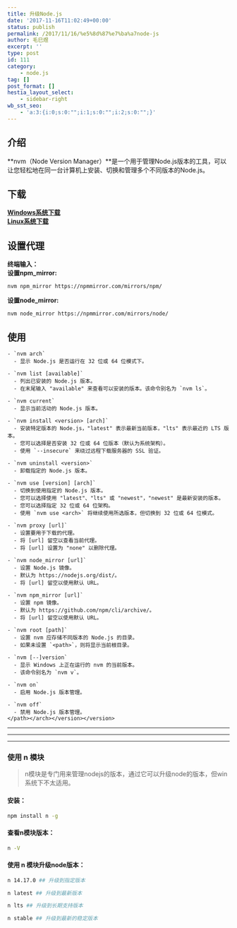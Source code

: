 ```yaml
---
title: 升级Node.js
date: '2017-11-16T11:02:49+00:00'
status: publish
permalink: /2017/11/16/%e5%8d%87%e7%ba%a7node-js
author: 毛巳煜
excerpt: ''
type: post
id: 111
category:
    - node.js
tag: []
post_format: []
hestia_layout_select:
    - sidebar-right
wb_sst_seo:
    - 'a:3:{i:0;s:0:"";i:1;s:0:"";i:2;s:0:"";}'
---
```

介绍
--

**nvm（Node Version Manager）**是一个用于管理Node.js版本的工具，可以让您轻松地在同一台计算机上安装、切换和管理多个不同版本的Node.js。

下载
--

**[Windows系统下载](https://github.com/coreybutler/nvm-windows/tags)**  
**[Linux系统下载](https://github.com/nvm-sh/nvm/tags)**

设置代理
----

**终端输入：**  
**设置npm\_mirror:**

```shell
nvm npm_mirror https://npmmirror.com/mirrors/npm/

```

**设置node\_mirror:**

```shell
nvm node_mirror https://npmmirror.com/mirrors/node/

```

使用
--

```shell
- `nvm arch`
  - 显示 Node.js 是否运行在 32 位或 64 位模式下。

- `nvm list [available]`
  - 列出已安装的 Node.js 版本。
  - 在末尾输入 "available" 来查看可以安装的版本。该命令别名为 `nvm ls`。

- `nvm current`
  - 显示当前活动的 Node.js 版本。

- `nvm install <version> [arch]`
  - 安装特定版本的 Node.js，"latest" 表示最新当前版本，"lts" 表示最近的 LTS 版本。
  - 您可以选择是否安装 32 位或 64 位版本（默认为系统架构）。
  - 使用 `--insecure` 来绕过远程下载服务器的 SSL 验证。

- `nvm uninstall <version>`
  - 卸载指定的 Node.js 版本。

- `nvm use [version] [arch]`
  - 切换到使用指定的 Node.js 版本。
  - 您可以选择使用 "latest"、"lts" 或 "newest"，"newest" 是最新安装的版本。
  - 您可以选择指定 32 位或 64 位架构。
  - 使用 `nvm use <arch>` 将继续使用所选版本，但切换到 32 位或 64 位模式。

- `nvm proxy [url]`
  - 设置要用于下载的代理。
  - 将 [url] 留空以查看当前代理。
  - 将 [url] 设置为 "none" 以删除代理。

- `nvm node_mirror [url]`
  - 设置 Node.js 镜像。
  - 默认为 https://nodejs.org/dist/。
  - 将 [url] 留空以使用默认 URL。

- `nvm npm_mirror [url]`
  - 设置 npm 镜像。
  - 默认为 https://github.com/npm/cli/archive/。
  - 将 [url] 留空以使用默认 URL。

- `nvm root [path]`
  - 设置 nvm 应存储不同版本的 Node.js 的目录。
  - 如果未设置 `<path>`，则将显示当前根目录。

- `nvm [--]version`
  - 显示 Windows 上正在运行的 nvm 的当前版本。
  - 该命令别名为 `nvm v`。

- `nvm on`
  - 启用 Node.js 版本管理。

- `nvm off`
  - 禁用 Node.js 版本管理。
</path></arch></version></version>
```

- - - - - -

- - - - - -

- - - - - -

### 使用 n 模块

> n模块是专门用来管理nodejs的版本，通过它可以升级node的版本，但win系统下不太适用。

#### 安装：

```bash
npm install n -g

```

#### 查看n模块版本：

```bash
n -V

```

#### 使用 n 模块升级node版本：

```bash
n 14.17.0 ## 升级到指定版本

n latest ## 升级到最新版本

n lts ## 升级到长期支持版本

n stable ## 升级到最新的稳定版本

```